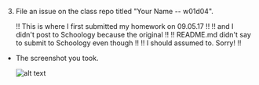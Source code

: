 <!-- ## Submitting Your Work

When you're ready to submit your work,

1.  Run the command `npm test` and take a screenshot of the output in your
    terminal.
2.  Push your code to your fork of the class repo.-->
3.  File an issue on the class repo titled "Your Name -- w01d04".
    
    !! This is where I first submitted my homework on 09.05.17 !!
    !! and I didn't post to Schoology because the original     !!
    !! README.md didn't say to submit to Schoology even though !!
    !! I should assumed to. Sorry!                             !!

<!--
The issue should include:

-   A link that points back to your fork.
-->
-   The screenshot you took.

    ![alt text](/function-drills/screen/shot/screenShot.png)
<!--
-   A 'comfort' score on how you feel about the material, from 1 (very
    uncomfortable) to 5 (very comfortable) -->